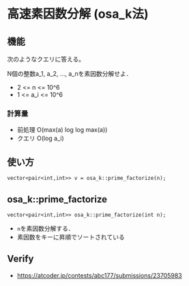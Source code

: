 # 高速素因数分解 (osa_k法)

## 機能

次のようなクエリに答える。

N個の整数a_1, a_2, ..., a_nを素因数分解せよ．
- 2 <= n <= 10^6
- 1 <= a_i <= 10^6

### 計算量
- 前処理 O(max(a) log log max(a))
- クエリ O(log a_i)

## 使い方
```
vector<pair<int,int>> v = osa_k::prime_factorize(n);
```

## osa_k::prime_factorize
```
vector<pair<int,int>> osa_k::prime_factorize(int n);
```
- `n`を素因数分解する．
- 素因数をキーに昇順でソートされている

## Verify
- https://atcoder.jp/contests/abc177/submissions/23705983